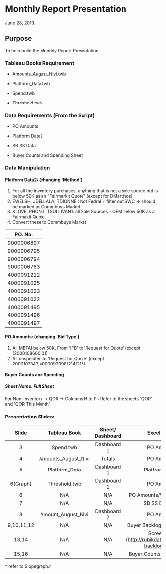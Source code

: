# Monthly Report Presentation
 
June 28, 2019. 

## Purpose

To help build the Monthly Report Presentation. 

### Tableau Books Requirement
+ Amounts_August_Nivi.twb
- Platform_Data.twb
+ Spend.twb
- Threshold.twb


### Data Requirements (From the Script)
+ PO Amounts
- Platform Data2
+ SB SS Data
- Buyer Counts and Spending Sheet


### Data Manipulation
#### Platform Data2: (changing 'Method')
1. For all the inventory purchases, anything that is not a sole source but is below 50K as an "Fairmarkit Quote" (except for     DMartinos)
2. EWELSH, JDELLALA, TDIONNE : Not Fedral + filter out SWC -> should be marked as Commbuys Market
3. KLOVE, PHONG, TSULLIVAN1: all Sole Sources - OEM below 50K as a Fairmakit Quote.
4. Convert these to Commbuys Market
     
  | PO. No.  |  
|:---:|
|9000006897| 
|9000006795| 
|9000006794 | 
|9000006763|
|4000091212  |
|4000091025  |
|4000091023 |
|4000091022  |
|4000091495  |
|4000091496  |
|4000091497  |


#### PO Amounts: (changing 'Bid Type')
1. All MBTAI below 50K, From 'IFB' to 'Request for Quote' (except (2000108600/01)
2. All unspecifed to 'Request for Quote' (except 2000107343,4000092098/214/215)

#### Buyer Counts and Spending 
  ##### Sheet Name: Full Sheet
  For Non-Inventory -> QOR -> Columns H to P : Refer to the sheets 'QOR' and 'QOR This Month'



### Presentation Slides:
|     Slide     |     Tableau Book    | Sheet/ Dashboard |   Excel Sheet   |
| :-------------: |:-------------------:| :----------------:|:----------------:|
|       3       |      Spend.twb      |    Dashboard 1   |   PO Amounts    |
|       4       | Amounts_August_Nivi |    Totals        |   PO Amounts    |
|       5       |    Platform_Data    |    Dashboard 1   | Platfrom_data2  | 
|    6(Graph)   |    Threshold.twb    |    Dashboard 1   |   PO Amounts    |
|       6       |         N/A         |       N/A        |PO Amounts/Vendors Sheet|
|       7       |         N/A         |       N/A        | SB SS Data File |
|       8       |  Amount_August_Nivi |    Dashboard 7   |   PO Amounts    |
|  9,10,11,12   |     N/A     |           N/A    |Buyer Backlog (Silver Back)* |
|     13,14     |         N/A         |       N/A        |  Screenshot  (http://rubikdata3.com/buyer-backlogs.html) |
|     15,16     |         N/A         |    N/A  | Buyer Counts and Spending |


 \* refer to Slopegraph.r



